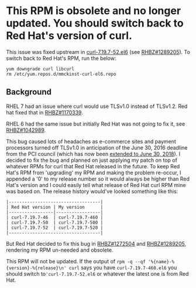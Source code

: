 # This RPM is obsolete and no longer updated. You should switch back to Red Hat's version of curl.

This issue was fixed upstream in
[curl-7.19.7-52.el6](https://rhn.redhat.com/errata/RHBA-2016-0915.html) (see
[RHBZ#1289205](https://bugzilla.redhat.com/show_bug.cgi?id=1289205)). To switch
back to Red Hat's RPM, run the below:

```
yum downgrade curl libcurl
rm /etc/yum.repos.d/mmckinst-curl-el6.repo
```


Background
----------

RHEL 7 had an issue where curl would use TLSv1.0 instead of TLSv1.2. Red hat
fixed that in
[RHBZ#1170339](https://bugzilla.redhat.com/show_bug.cgi?id=1170339).

RHEL 6 had the same issue but initially Red Hat was not going to fix it, see
[RHBZ#1042989](https://bugzilla.redhat.com/show_bug.cgi?id=1042989).

This bug caused lots of headaches as e-commerce sites and payment processors
turned off TLSv1.0 in anticipation of the June 30, 2016 deadline from the PCI
council (which has now been
[extended to June 30, 2018](http://blog.pcisecuritystandards.org/migrating-from-ssl-and-early-tls)). I
decided to fix the bug and planned on just applying my patch on top of whatever
RPMs for curl that Red Hat released in the future. To keep Red Hat's RPM from
'upgrading' my RPM and making the problem re-occur, I appended a '0' to my
release number so it would always be higher than Red Hat's version and I could
easily tell what release of Red Hat curl RPM mine was based on. The release
history would've looked something like this:

```
|-----------------------------------|
| Red Hat version | My version      |
|-----------------|-----------------|
| curl-7.19.7-46  | curl-7.19.7-460 |
| curl-7.19.7-50  | curl-7.19.7-500 |
| curl-7.19.7-52  | curl-7.19.7-520 |
|-----------------------------------|
```

But Red Hat decided to fix this bug in
[RHBZ#1272504](https://bugzilla.redhat.com/show_bug.cgi?id=1272504) and
[RHBZ#1289205](https://bugzilla.redhat.com/show_bug.cgi?id=1289205), rendering my RPM un-needed and obsolete.

This RPM will not be updated. If the output of `rpm -q --qf
'%{name}-%{version}-%{release}\n' curl` says you have `curl-7.19.7-460.el6` you
should switch to`'curl-7.19.7-52.el6` or whatever the latest one is from Red
Hat.
